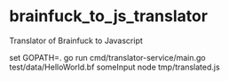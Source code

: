 # brainfuck_to_js_translator
Translator of Brainfuck to Javascript

set GOPATH=.
go run cmd/translator-service/main.go test/data/HelloWorld.bf someInput
node tmp/translated.js